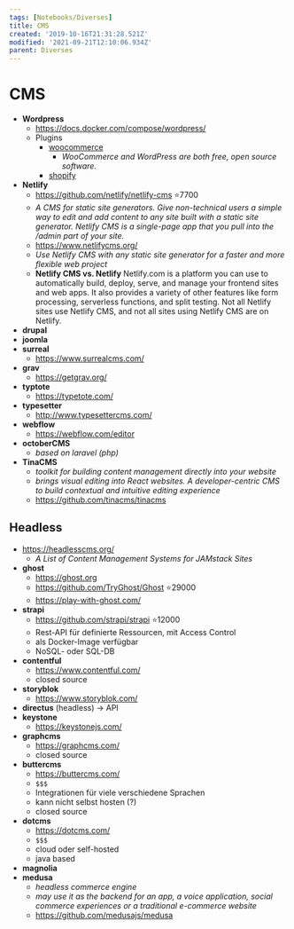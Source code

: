 ```yaml
---
tags: [Notebooks/Diverses]
title: CMS
created: '2019-10-16T21:31:28.521Z'
modified: '2021-09-21T12:10:06.934Z'
parent: Diverses
---
```


# CMS
- **Wordpress**
  - <https://docs.docker.com/compose/wordpress/>
  - Plugins
    - [woocommerce](https://woocommerce.com/)
      - *WooCommerce and WordPress are both free, open source software.*
    - [shopify](https://wordpress.org/plugins/wpshopify/)
- **Netlify**
  - <https://github.com/netlify/netlify-cms> ⭐7700
  - *A CMS for static site generators. Give non-technical users a simple way to edit and add content to any site built with a static site generator. Netlify CMS is a single-page app that you pull into the /admin part of your site.*
  - <https://www.netlifycms.org/>
  - *Use Netlify CMS with any static site generator for a faster and more flexible web project*
  - **Netlify CMS vs. Netlify**
    Netlify.com is a platform you can use to automatically build, deploy, serve, and manage your frontend sites and web apps. It also provides a variety of other features like form processing, serverless functions, and split testing. Not all Netlify sites use Netlify CMS, and not all sites using Netlify CMS are on Netlify.
- **drupal**
- **joomla**
- **surreal**
  - <https://www.surrealcms.com/>
- **grav**
  - <https://getgrav.org/>
- **typtote**
  - <https://typetote.com/>
- **typesetter**
  - <http://www.typesettercms.com/>
- **webflow**
  - <https://webflow.com/editor>
- **octoberCMS**
  - *based on laravel (php)*
- **TinaCMS**
  - *toolkit for building content management directly into your website*
  - *brings visual editing into React websites. A developer-centric CMS to build contextual and intuitive editing experience*
  - <https://github.com/tinacms/tinacms>


## Headless
- <https://headlesscms.org/>
  - *A List of Content Management Systems for JAMstack Sites*
- **ghost**
  - <https://ghost.org>
  - <https://github.com/TryGhost/Ghost> ⭐29000
  - <https://play-with-ghost.com/>
- **strapi**
  - <https://github.com/strapi/strapi> ⭐12000
  - Rest-API für definierte Ressourcen, mit Access Control
  - als Docker-Image verfügbar
  - NoSQL- oder SQL-DB
- **contentful**
  - <https://www.contentful.com/>
  - closed source
- **storyblok**
  - <https://www.storyblok.com/>
- **directus** (headless) → API
- **keystone**
  - <https://keystonejs.com/>
- **graphcms**
  - <https://graphcms.com/>
  - closed source
- **buttercms**
  - <https://buttercms.com/>
  - `$$$`
  - Integrationen für viele verschiedene Sprachen
  - kann nicht selbst hosten (?)
  - closed source
- **dotcms**
  - <https://dotcms.com/>
  - `$$$`
  - cloud oder self-hosted
  - java based
- **magnolia**
- **medusa**
  - *headless commerce engine*
  - *may use it as the backend for an app, a voice application, social commerce experiences or a traditional e-commerce website*
  - <https://github.com/medusajs/medusa>
